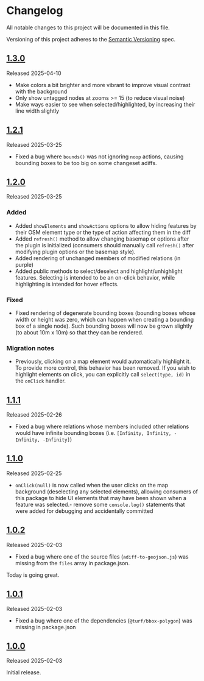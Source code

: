 # Changelog

All notable changes to this project will be documented in this file.

Versioning of this project adheres to the [Semantic Versioning](https://semver.org/spec/v2.0.0.html) spec.

## [1.3.0]

Released 2025-04-10

- Make colors a bit brighter and more vibrant to improve visual contrast with the background
- Only show untagged nodes at zooms >= 15 (to reduce visual noise)
- Make ways easier to see when selected/highlighted, by increasing their line width slightly

## [1.2.1]

Released 2025-03-25

- Fixed a bug where `bounds()` was not ignoring `noop` actions, causing bounding boxes to be too big on some changeset adiffs.

## [1.2.0]

Released 2025-03-25

### Added
- Added `showElements` and `showActions` options to allow hiding features by their OSM element type or the type of action affecting them in the diff
- Added `refresh()` method to allow changing basemap or options after the plugin is initialized (consumers should manually call `refresh()` after modifying plugin options or the basemap style).
- Added rendering of unchanged members of modified relations (in purple)
- Added public methods to select/deselect and highlight/unhighlight features. Selecting is intended to be an on-click behavior, while highlighting is intended for hover effects.

### Fixed
- Fixed rendering of degenerate bounding boxes (bounding boxes whose width or height was zero, which can happen when creating a bounding box of a single node). Such bounding boxes will now be grown slightly (to about 10m x 10m) so that they can be rendered.

### Migration notes
- Previously, clicking on a map element would automatically highlight it. To provide more control, this behavior has been removed. If you wish to highlight elements on click, you can explicitly call `select(type, id)` in the `onClick` handler.

## [1.1.1]

Released 2025-02-26

- Fixed a bug where relations whose members included other relations would have infinite bounding boxes
  (i.e. `[Infinity, Infinity, -Infinity, -Infinity]`)

## [1.1.0]

Released 2025-02-25

- `onClick(null)` is now called when the user clicks on the map background (deselecting any selected elements), allowing consumers of this package to hide UI elements that may have been shown when a feature was selected.- remove some `console.log()` statements that were added for debugging and accidentally committed

## [1.0.2]

Released 2025-02-03

- Fixed a bug where one of the source files (`adiff-to-geojson.js`) was missing from the `files` array in package.json.

Today is going great.

## [1.0.1]

Released 2025-02-03

- Fixed a bug where one of the dependencies (`@turf/bbox-polygon`) was missing in package.json

## [1.0.0]

Released 2025-02-03

Initial release.

[1.3.0]: https://github.com/OSMCha/maplibre-adiff-viewer/releases/tag/v1.3.0
[1.2.1]: https://github.com/OSMCha/maplibre-adiff-viewer/releases/tag/v1.2.1
[1.2.0]: https://github.com/OSMCha/maplibre-adiff-viewer/releases/tag/v1.2.0
[1.1.1]: https://github.com/OSMCha/maplibre-adiff-viewer/releases/tag/v1.1.1
[1.1.0]: https://github.com/OSMCha/maplibre-adiff-viewer/releases/tag/v1.1.0
[1.0.2]: https://github.com/OSMCha/maplibre-adiff-viewer/releases/tag/v1.0.2
[1.0.1]: https://github.com/OSMCha/maplibre-adiff-viewer/releases/tag/v1.0.1
[1.0.0]: https://github.com/OSMCha/maplibre-adiff-viewer/releases/tag/v1.0.0
